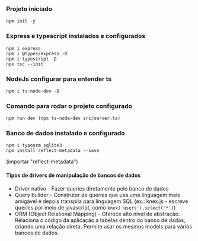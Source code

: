 ### Projeto iniciado

`npm init -y`

### Express e typescript instalados e configurados

```
npm i express
npm i @types/express -D
npm i typescript -D
npx tsc --init
```

### NodeJs configurar para entender ts

`npm i ts-node-dev -D`

### Comando para rodar o projeto configurado

`npm run dev (npx ts-node-dev src/server.ts)`

### Banco de dados instalado e configurado

```
npm i typeorm sqlite3
npm install reflect-metadata --save
```

(importar "reflect-metadata")

#### Tipos de drivers de manipulação de bancos de dados

- Driver nativo - Fazer queries diretamente pelo banco de dados
- Query builder - Construtor de queries que usa uma linguagem mais amigável e depois transpila para linguagem SQL (ex.: knex.js - escreve queries por meio de javascript, como `knex('users').select('*')`)
- ORM (Object Relational Mapping) - Oferece alto nível de abstração. Relaciona o código da aplicação a tabelas dentro do banco de dados, criando uma relação direta. Permite usar os mesmos models para vários bancos de dados.

